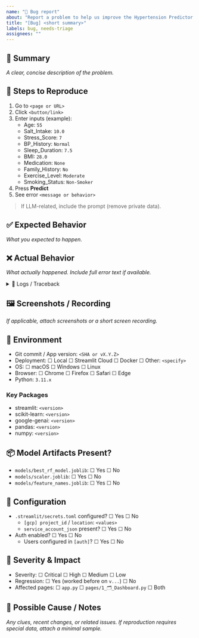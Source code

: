 ```yaml
---
name: "🐛 Bug report"
about: "Report a problem to help us improve the Hypertension Predictor app"
title: "[Bug] <short summary>"
labels: bug, needs-triage
assignees: ""
---
```


## 🧾 Summary
_A clear, concise description of the problem._

## 🔁 Steps to Reproduce
1. Go to `<page or URL>`
2. Click `<button/link>`
3. Enter inputs (example):
   - Age: `55`
   - Salt_Intake: `10.0`
   - Stress_Score: `7`
   - BP_History: `Normal`
   - Sleep_Duration: `7.5`
   - BMI: `28.0`
   - Medication: `None`
   - Family_History: `No`
   - Exercise_Level: `Moderate`
   - Smoking_Status: `Non-Smoker`
4. Press **Predict**
5. See error `<message or behavior>`

> If LLM-related, include the prompt (remove private data).

## ✅ Expected Behavior
_What you expected to happen._

## ❌ Actual Behavior
_What actually happened. Include full error text if available._

<details>
<summary>📜 Logs / Traceback</summary>

</details>

## 🖼️ Screenshots / Recording
_If applicable, attach screenshots or a short screen recording._

## 🧩 Environment
- Git commit / App version: `<SHA or vX.Y.Z>`
- Deployment: ☐ Local ☐ Streamlit Cloud ☐ Docker ☐ Other: `<specify>`
- OS: ☐ macOS ☐ Windows ☐ Linux
- Browser: ☐ Chrome ☐ Firefox ☐ Safari ☐ Edge
- Python: `3.11.x`

### Key Packages
- streamlit: `<version>`
- scikit-learn: `<version>`
- google-genai: `<version>`
- pandas: `<version>`
- numpy: `<version>`

## 📦 Model Artifacts Present?
- `models/best_rf_model.joblib`: ☐ Yes ☐ No
- `models/scaler.joblib`: ☐ Yes ☐ No
- `models/feature_names.joblib`: ☐ Yes ☐ No

## 🔐 Configuration
- `.streamlit/secrets.toml` configured? ☐ Yes ☐ No
  - `[gcp] project_id` / `location`: `<values>`
  - `service_account_json` present? ☐ Yes ☐ No
- Auth enabled? ☐ Yes ☐ No
  - Users configured in `[auth]`? ☐ Yes ☐ No

## 🚨 Severity & Impact
- Severity: ☐ Critical ☐ High ☐ Medium ☐ Low  
- Regression: ☐ Yes (worked before on `v...`) ☐ No  
- Affected pages: ☐ `app.py` ☐ `pages/1_🗂️_Dashboard.py` ☐ Both

## 🧠 Possible Cause / Notes
_Any clues, recent changes, or related issues. If reproduction requires special data, attach a minimal sample._
